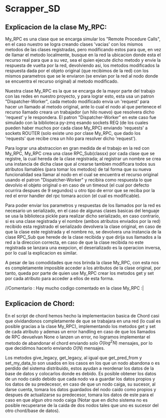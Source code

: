 # Scrapper_SD

## Explicacion de la clase My_RPC:

My_RPC es una clase que se encarga simular los "Remote Procedure Calls", en el caso nuestro se logra creando clases 'vacias' con los mismos metodos de las clases registradas, pero modificando estos para que, en vez de llamar el metodo localmente, busque en la red la ubicacion donde esta el recurso real para que a su vez, sea el quien ejecute dicho metodo y envie la respuesta de vuelta por la red, devolviendo asi, los metodos modificados la respuesta dada por el objeto original (que recibimos de la red) con los mismos parametros que se le enviaron (se envian por la red al nodo donde se encuentra el recurso original) al metodo modificado.

Nuestra clase My_RPC es la que se encarga de la mayor parte del trabajo con las redes en nuestro proyecto, y para lograr esto, esta usa un patron "Dispatcher-Worker", cada metodo modificado envia un 'request' para hacer un llamado al metodo original, ante lo cual el nodo al que pertenece el recurso llamado creara un trabajador (un hilo nuevo) que resolvera dicho 'request' y le respondera. El patron "Dispatcher-Worker" en este caso fue simulado con la biblioteca py-zmq esando sockets REQ (de los cuales pueden haber muchos por cada clase My_RPC) enviando 'requests' a sockets ROUTER (solo existe uno por clase My_RPC, que dado los 'requests' que recibe crea un hilo para resolver dicho 'request').

Para lograr una abstraccion en gran medida de el trabajo en la red con My_RPC, My_RPC crea una clase RPC_Sub(classx) por cada clase que se registre, la cual hereda de la clase registrada; al registrar un nombre se crea una instancia de dicha clase que al crearse tambien modificara todos sus atributos llamables (para tomar los metodos) de tal forma que su nueva funcionalidad sea llamar al nodo en el cual se encuentra el recurso original usando el patron "Dispatcher-Worker" y recibira como respuesta lo que devolvio el objeto original o en caso de un timeout (el cual por defecto ocurrira despues de 9 segundos) u otro tipo de error que se reciba por la red el error handler del rpc tomara accion (el cual es modificable).

Para poder enviar los parametros y respuestas de los llamados por la red es necesario un serializado, en el caso de algunas clases basicas del lenguaje se usa la biblioteca pickle para realizar dicho serializado, en caso contrario, si es una clase registrada y el nombre (ambos atributos enviados por la red) recibido esta registrado el serializado devolvera la clase original, en caso de que la clase este registrada y el nombre no, se devolvera una instancia de la clase RPC_Sub que herede de la clase recibida y que dirija sus llamados a la red a la direccion correcta, en caso de que la clase recibida no este registrada se lanzara una exepcion, el deserializado es la operacion inversa, por lo cual la explicacion es similar.

A pesar de las comodidades que nos brinda la clase My_RPC, con esta nos es completamente imposible acceder a los atributos de la clase original, por tanto, queda por parte de quien use My_RPC crear los metodos get y set por cada atributo para acceder a ellos de esta forma.

//Comentario : Hay mucho codigo comentado en la clase My_RPC :|

## Explicacion de Chord:

En el script de chord hemos hecho la implementacion basica de Chord casi que olvidandonos completamente de que se trabajara en una red (lo cual es posible gracias a la clase My_RPC), implementando los metodos get y set de cada atributo y ademas un error handling en caso de que los llamados de RPC devuelvan None o lanzen un error, no logramos implementar el metodo de abandonar el chord enviando solo $O(log^2N)$ mensajes, por lo que decidimos hacerlo enviando $O(N)$ mensajes.

Los metodos give_legacy, get_legacy, al igual que get_pred_from y set_my_data_to son usados en los casos en los que un nodo abandona o es perdido del sistema distribuido, estos ayudan a reordenar los datos de la base de datos y colocarlos donde es debido. Es posible obtener los datos de un nodo caido debido que cada nodo va a guardar los datos propios y los datos de su predecesor, en caso de que un nodo caiga, su sucesor, al darse cuenta, tomara los datos guardados del nodo caido como propios y despues de actualizarse su predecesor, tomara los datos de este para el caso en que algun otro nodo caiga (Notar que en dicho sistema no es posible recuperarse de la caida de dos nodos tales que uno es sucesor del otro chord/base de datos).
